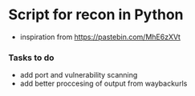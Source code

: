 # Script for recon in Python
- inspiration from https://pastebin.com/MhE6zXVt


### Tasks to do
- add port and vulnerability scanning
- add better proccesing of output from waybackurls
